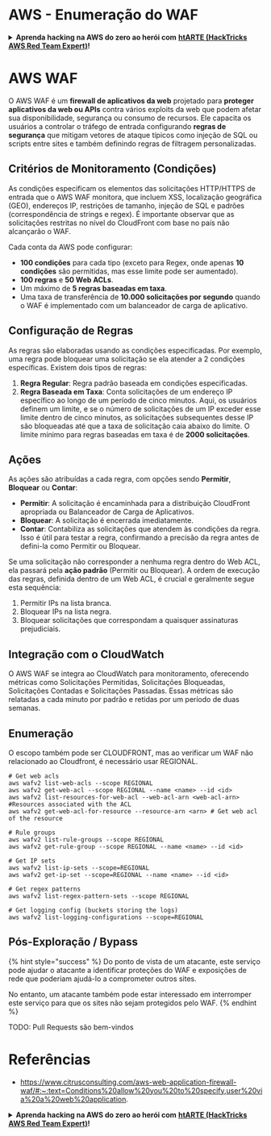 # AWS - Enumeração do WAF

<details>

<summary><strong>Aprenda hacking na AWS do zero ao herói com</strong> <a href="https://training.hacktricks.xyz/courses/arte"><strong>htARTE (HackTricks AWS Red Team Expert)</strong></a><strong>!</strong></summary>

Outras formas de apoiar o HackTricks:

* Se você deseja ver sua **empresa anunciada no HackTricks** ou **baixar o HackTricks em PDF** Confira os [**PLANOS DE ASSINATURA**](https://github.com/sponsors/carlospolop)!
* Adquira o [**swag oficial do PEASS & HackTricks**](https://peass.creator-spring.com)
* Descubra [**A Família PEASS**](https://opensea.io/collection/the-peass-family), nossa coleção exclusiva de [**NFTs**](https://opensea.io/collection/the-peass-family)
* **Junte-se ao** 💬 [**grupo Discord**](https://discord.gg/hRep4RUj7f) ou ao [**grupo telegram**](https://t.me/peass) ou **siga-nos** no **Twitter** 🐦 [**@hacktricks_live**](https://twitter.com/hacktricks_live)**.**
* **Compartilhe seus truques de hacking enviando PRs para os** [**HackTricks**](https://github.com/carlospolop/hacktricks) e [**HackTricks Cloud**](https://github.com/carlospolop/hacktricks-cloud) repositórios do github.

</details>

# AWS WAF

O AWS WAF é um **firewall de aplicativos da web** projetado para **proteger aplicativos da web ou APIs** contra vários exploits da web que podem afetar sua disponibilidade, segurança ou consumo de recursos. Ele capacita os usuários a controlar o tráfego de entrada configurando **regras de segurança** que mitigam vetores de ataque típicos como injeção de SQL ou scripts entre sites e também definindo regras de filtragem personalizadas.

## Critérios de Monitoramento (Condições)

As condições especificam os elementos das solicitações HTTP/HTTPS de entrada que o AWS WAF monitora, que incluem XSS, localização geográfica (GEO), endereços IP, restrições de tamanho, injeção de SQL e padrões (correspondência de strings e regex). É importante observar que as solicitações restritas no nível do CloudFront com base no país não alcançarão o WAF.

Cada conta da AWS pode configurar:
- **100 condições** para cada tipo (exceto para Regex, onde apenas **10 condições** são permitidas, mas esse limite pode ser aumentado).
- **100 regras** e **50 Web ACLs**.
- Um máximo de **5 regras baseadas em taxa**.
- Uma taxa de transferência de **10.000 solicitações por segundo** quando o WAF é implementado com um balanceador de carga de aplicativo.

## Configuração de Regras

As regras são elaboradas usando as condições especificadas. Por exemplo, uma regra pode bloquear uma solicitação se ela atender a 2 condições específicas. Existem dois tipos de regras:

1. **Regra Regular**: Regra padrão baseada em condições especificadas.
2. **Regra Baseada em Taxa**: Conta solicitações de um endereço IP específico ao longo de um período de cinco minutos. Aqui, os usuários definem um limite, e se o número de solicitações de um IP exceder esse limite dentro de cinco minutos, as solicitações subsequentes desse IP são bloqueadas até que a taxa de solicitação caia abaixo do limite. O limite mínimo para regras baseadas em taxa é de **2000 solicitações**.

## Ações

As ações são atribuídas a cada regra, com opções sendo **Permitir**, **Bloquear** ou **Contar**:

- **Permitir**: A solicitação é encaminhada para a distribuição CloudFront apropriada ou Balanceador de Carga de Aplicativos.
- **Bloquear**: A solicitação é encerrada imediatamente.
- **Contar**: Contabiliza as solicitações que atendem às condições da regra. Isso é útil para testar a regra, confirmando a precisão da regra antes de defini-la como Permitir ou Bloquear.

Se uma solicitação não corresponder a nenhuma regra dentro do Web ACL, ela passará pela **ação padrão** (Permitir ou Bloquear). A ordem de execução das regras, definida dentro de um Web ACL, é crucial e geralmente segue esta sequência:

1. Permitir IPs na lista branca.
2. Bloquear IPs na lista negra.
3. Bloquear solicitações que correspondam a quaisquer assinaturas prejudiciais.

## Integração com o CloudWatch

O AWS WAF se integra ao CloudWatch para monitoramento, oferecendo métricas como Solicitações Permitidas, Solicitações Bloqueadas, Solicitações Contadas e Solicitações Passadas. Essas métricas são relatadas a cada minuto por padrão e retidas por um período de duas semanas.

## Enumeração

O escopo também pode ser CLOUDFRONT, mas ao verificar um WAF não relacionado ao Cloudfront, é necessário usar REGIONAL.
```
# Get web acls
aws wafv2 list-web-acls --scope REGIONAL
aws wafv2 get-web-acl --scope REGIONAL --name <name> --id <id>
aws wafv2 list-resources-for-web-acl --web-acl-arn <web-acl-arn> #Resources associated with the ACL
aws wafv2 get-web-acl-for-resource --resource-arn <arn> # Get web acl of the resource

# Rule groups
aws wafv2 list-rule-groups --scope REGIONAL
aws wafv2 get-rule-group --scope REGIONAL --name <name> --id <id>

# Get IP sets
aws wafv2 list-ip-sets --scope=REGIONAL
aws wafv2 get-ip-set --scope=REGIONAL --name <name> --id <id>

# Get regex patterns
aws wafv2 list-regex-pattern-sets --scope REGIONAL

# Get logging config (buckets storing the logs)
aws wafv2 list-logging-configurations --scope=REGIONAL
```
## Pós-Exploração / Bypass

{% hint style="success" %}
Do ponto de vista de um atacante, este serviço pode ajudar o atacante a identificar proteções do WAF e exposições de rede que poderiam ajudá-lo a comprometer outros sites.

No entanto, um atacante também pode estar interessado em interromper este serviço para que os sites não sejam protegidos pelo WAF.
{% endhint %}

TODO: Pull Requests são bem-vindos

# Referências
* https://www.citrusconsulting.com/aws-web-application-firewall-waf/#:~:text=Conditions%20allow%20you%20to%20specify,user%20via%20a%20web%20application.

<details>

<summary><strong>Aprenda hacking na AWS do zero ao herói com</strong> <a href="https://training.hacktricks.xyz/courses/arte"><strong>htARTE (HackTricks AWS Red Team Expert)</strong></a><strong>!</strong></summary>

Outras formas de apoiar o HackTricks:

* Se você deseja ver sua **empresa anunciada no HackTricks** ou **baixar o HackTricks em PDF** Confira os [**PLANOS DE ASSINATURA**](https://github.com/sponsors/carlospolop)!
* Adquira o [**oficial PEASS & HackTricks swag**](https://peass.creator-spring.com)
* Descubra [**A Família PEASS**](https://opensea.io/collection/the-peass-family), nossa coleção exclusiva de [**NFTs**](https://opensea.io/collection/the-peass-family)
* **Junte-se ao** 💬 [**grupo Discord**](https://discord.gg/hRep4RUj7f) ou ao [**grupo telegram**](https://t.me/peass) ou **siga-nos** no **Twitter** 🐦 [**@hacktricks_live**](https://twitter.com/hacktricks_live)**.**
* **Compartilhe seus truques de hacking enviando PRs para os** [**HackTricks**](https://github.com/carlospolop/hacktricks) e [**HackTricks Cloud**](https://github.com/carlospolop/hacktricks-cloud) repositórios do github.

</details>
